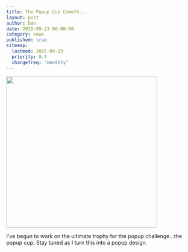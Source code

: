 ```yaml
---
title: The Popup Cup Cometh...
layout: post
author: Dan
date: 2015-09-23 00:00:00
category: news
published: true
sitemap:
  lastmod: 2015-09-23
  priority: 0.7
  changefreq: 'monthly'
---
```

<img src="{{site.baseurl}}/assets/images/popup-cup.jpg" width="400">

I've begun to work on the ultimate trophy for the popup challenge...the popup cup.  Stay tuned as I turn this into a popup design.
